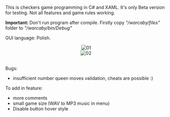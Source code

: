 This is checkers game programming in C# and XAML. 
It's only Beta version for testing.
Not all features and game rules working.

<b>Important: </b>
Don't run program after compile. Firstly copy <i>"/warcaby/files" </i> folder to <i> "/warcaby/bin/Debug" </i>


GUI language: Polish.
<br />
<center>
<img src="https://image.ibb.co/i4BMBH/01.jpg" alt="01" border="0"><br />
<img src="https://image.ibb.co/mwi1BH/02.jpg" alt="02" border="0">
</center>
<br />

Bugs:
- insufficient number queen moves validation, cheats are possible :)


To add in feature:
- more comments
- small game size (WAV to MP3 music in menu)
- Disable button hover style
